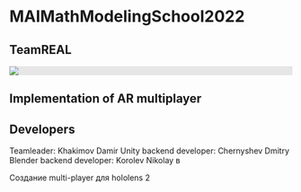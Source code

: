 # MAIMathModelingSchool2022

## TeamREAL
<img style="display: block;-webkit-user-select: none;margin: auto;background-color: hsl(0, 0%, 90%);transition: background-color 300ms;" src="blob:https://web.telegram.org/ea6d7e9e-7772-4021-88f1-be73d8d584dd">

## Implementation of AR multiplayer

## Developers
Teamleader: Khakimov Damir 
Unity backend developer: Chernyshev Dmitry
Blender backend developer: Korolev Nikolay
в

Создание multi-player для hololens 2
